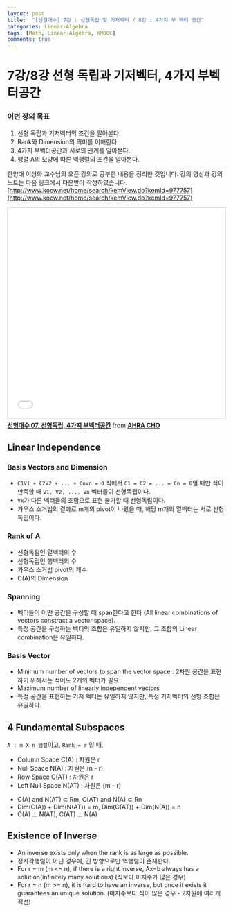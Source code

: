 ```yaml
---
layout: post
title:  "[선형대수] 7강 : 선형독립 및 기저벡터 / 8강 : 4가지 부 벡터 공간"
categories: Linear-Algebra
tags: [Math, Linear-Algebra, KMOOC]
comments: true
---
```




# 7강/8강 선형 독립과 기저벡터, 4가지 부벡터공간
### 이번 장의 목표
1. 선형 독립과 기저벡터의 조건을 알아본다.
2. Rank와 Dimension의 의미를 이해한다.  
3. 4가지 부벡터공간과 서로의 관계를 알아본다.
4. 행렬 A의 모양에 따른 역행렬의 조건을 알아본다.
  
  
한양대 이상화 교수님의 오픈 강의로 공부한 내용을 정리한 것입니다. 강의 영상과 강의 노트는 다음 링크에서 다운받아 작성하였습니다.  
[http://www.kocw.net/home/search/kemView.do?kemId=977757](http://www.kocw.net/home/search/kemView.do?kemId=977757)   

<iframe src="//www.slideshare.net/slideshow/embed_code/key/LfU4F58xxkzjle" width="595" height="485" frameborder="0" marginwidth="0" marginheight="0" scrolling="no" style="border:1px solid #CCC; border-width:1px; margin-bottom:5px; max-width: 100%;" allowfullscreen> </iframe> <div style="margin-bottom:5px"> <strong> <a href="//www.slideshare.net/ahra-cho/07-4-109037077" title="선형대수 07. 선형독립, 4가지 부벡터공간" target="_blank">선형대수 07. 선형독립, 4가지 부벡터공간</a> </strong> from <strong><a href="https://www.slideshare.net/ahra-cho" target="_blank">AHRA CHO</a></strong> </div>
  
  

## Linear Independence
### Basis Vectors and Dimension
- `C1V1 + C2V2 + ... + CnVn = 0` 식에서 `C1 = C2 = ... = Cn = 0`일 때만 식이 만족할 때 `V1, V2, ..., Vn` 벡터들이 선형독립이다.
- `Vk`가 다른 벡터들의 조합으로 표현 불가할 때 선형독립이다.
- 가우스 소거법의 결과로 m개의 pivot이 나왔을 때, 해당 m개의 열벡터는 서로 선형독립이다. 

### Rank of A
- 선형독립인 열벡터의 수
- 선형독립인 행벡터의 수
- 가우스 소거법 pivot의 개수
- C(A)의 Dimension

### Spanning
- 벡터들이 어떤 공간을 구성할 때 span한다고 한다 (All linear combinations of vectors constract a vector space).
- 특정 공간을 구성하는 벡터의 조합은 유일하지 않지만, 그 조합의 Linear combination은 유일하다.

### Basis Vector
- Minimum number of vectors to span the vector space : 2차원 공간을 표현하기 위해서는 적어도 2개의 벡터가 필요
- Maximum number of linearly independent vectors
- 특정 공간을 표현하는 기저 벡터는 유일하지 않지만, 특정 기저벡터의 선형 조합은 유일하다. 


## 4 Fundamental Subspaces
`A : m X n 행렬`이고, `Rank = r` 일 때,
- Column Space C(A) : 차원은 r
- Null Space N(A) : 차원은 (n - r)
- Row Space C(AT) : 차원은 r
- Left Null Space N(AT) : 차원은 (m - r)

* C(A) and N(AT) ⊂ Rm, C(AT) and N(A) ⊂ Rn
* Dim(C(A)) + Dim(N(AT)) = m, Dim(C(AT)) + Dim(N(A)) = n
* C(A) ⊥ N(AT), C(AT) ⊥ N(A)


## Existence of Inverse
- An inverse exists only when the rank is as large as possible.
- 정사각행렬이 아닌 경우에, 긴 방향으로만 역행렬이 존재한다.
- For r = m (m <= n), if there is a right inverse, Ax=b always has a solution(infinitely many solutions) (식보다 미지수가 많은 경우)
- For r = n (m >= n), it is hard to have an inverse, but once it exists it guarantees an unique solution. (미지수보다 식이 많은 경우 - 2차원에 여러개 직선)
